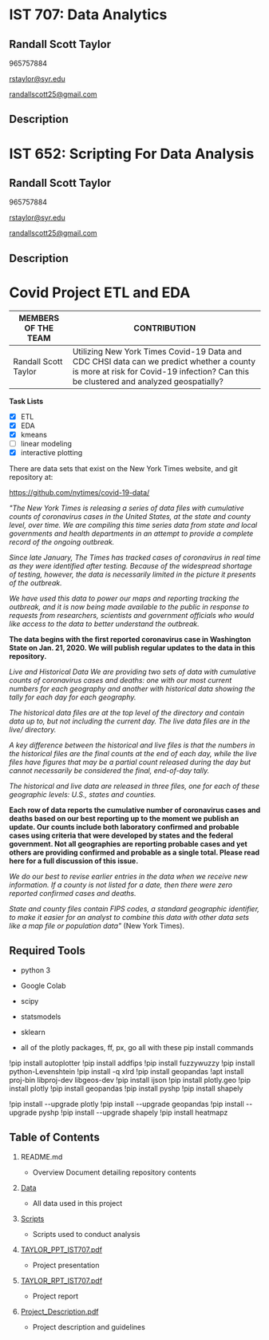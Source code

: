 # IST 707: Data Analytics
## Randall Scott Taylor

965757884

rstaylor@syr.edu

randallscott25@gmail.com

## Description

# IST 652: Scripting For Data Analysis
## Randall Scott Taylor

965757884

rstaylor@syr.edu

randallscott25@gmail.com

## Description
# **Covid Project ETL and EDA**

MEMBERS OF THE TEAM | CONTRIBUTION 
------------------- | -------------
Randall Scott Taylor | Utilizing New York Times Covid-19 Data and CDC CHSI data can we predict whether a county is more at risk for Covid-19 infection? Can this be clustered and analyzed geospatially? 

**Task Lists**

 - [x] ETL
 - [x] EDA
 - [X] kmeans
 - [ ] linear modeling
 - [x] interactive plotting 
 
There are data sets that exist on the New York Times website, and git repository at:

https://github.com/nytimes/covid-19-data/


_"The New York Times is releasing a series of data files with cumulative counts of coronavirus cases in the United States, at the state and county level, over time. We are compiling this time series data from state and local governments and health departments in an attempt to provide a complete record of the ongoing outbreak._

_Since late January, The Times has tracked cases of coronavirus in real time as they were identified after testing. Because of the widespread shortage of testing, however, the data is necessarily limited in the picture it presents of the outbreak._

_We have used this data to power our maps and reporting tracking the outbreak, and it is now being made available to the public in response to requests from researchers, scientists and government officials who would like access to the data to better understand the outbreak._

**The data begins with the first reported coronavirus case in Washington State on Jan. 21, 2020. We will publish regular updates to the data in this repository.**

_Live and Historical Data_
_We are providing two sets of data with cumulative counts of coronavirus cases and deaths: one with our most current numbers for each geography and another with historical data showing the tally for each day for each geography._

_The historical data files are at the top level of the directory and contain data up to, but not including the current day. The live data files are in the live/ directory._

_A key difference between the historical and live files is that the numbers in the historical files are the final counts at the end of each day, while the live files have figures that may be a partial count released during the day but cannot necessarily be considered the final, end-of-day tally._

_The historical and live data are released in three files, one for each of these geographic levels: U.S., states and counties._

__Each row of data reports the cumulative number of coronavirus cases and deaths based on our best reporting up to the moment we publish an update. Our counts include both laboratory confirmed and probable cases using criteria that were developed by states and the federal government. Not all geographies are reporting probable cases and yet others are providing confirmed and probable as a single total. Please read here for a full discussion of this issue.__

_We do our best to revise earlier entries in the data when we receive new information. If a county is not listed for a date, then there were zero reported confirmed cases and deaths._

_State and county files contain FIPS codes, a standard geographic identifier, to make it easier for an analyst to combine this data with other data sets like a map file or population data"_ (New York Times).

## Required Tools

* python 3

* Google Colab

* scipy

* statsmodels

* sklearn

* all of the plotly packages, ff, px, go all with these pip install commands

!pip install autoplotter
!pip install addfips
!pip install fuzzywuzzy
!pip install python-Levenshtein
!pip install -q xlrd
!pip install geopandas
!apt install proj-bin libproj-dev libgeos-dev
!pip install ijson
!pip install plotly.geo 
!pip install plotly
!pip install geopandas
!pip install pyshp
!pip install shapely

!pip install --upgrade plotly
!pip install --upgrade geopandas
!pip install --upgrade pyshp
!pip install --upgrade shapely
!pip install heatmapz



## Table of Contents

1. README.md 
    - Overview Document detailing repository contents

2. [Data](https://github.com/randallscott25/MSADS_Portfolio/tree/master/IST718_BigData/data)
    - All data used in this project

3. [Scripts](https://github.com/randallscott25/MSADS_Portfolio/tree/master/IST718_BigData/scripts)
    - Scripts used to conduct analysis

4. [TAYLOR_PPT_IST707.pdf](forthcoming)
    - Project presentation
    
5. [TAYLOR_RPT_IST707.pdf](forthcoming)
    - Project report
  
6. [Project_Description.pdf](https://github.com/randallscott25/MSADS_Portfolio/blob/master/IST718_BigData/b.6.1_41469_final_project_report_clean.pdf)
    - Project description and guidelines


